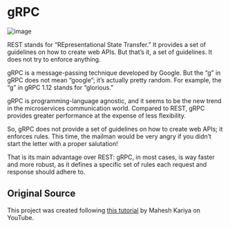 # gRPC

![image](https://user-images.githubusercontent.com/62155402/224470970-d0663836-0738-4b87-8c40-1af64e18071b.png)



REST stands for “REpresentational State Transfer.” It provides a set of guidelines on how to create web APIs. But that’s it, a set of guidelines. It does not try to enforce anything.

gRPC is a message-passing technique developed by Google. But the “g” in gRPC does not mean “google”; it’s actually pretty random. For example, the “g” in gRPC 1.12 stands for “glorious.”

gRPC is programming-language agnostic, and it seems to be the new trend in the microservices communication world. Compared to REST, gRPC provides greater performance at the expense of less flexibility.

So, gRPC does not provide a set of guidelines on how to create web APIs; it enforces rules. This time, the mailman would be very angry if you didn’t start the letter with a proper salutation!

That is its main advantage over REST: gRPC, in most cases, is way faster and more robust, as it defines a specific set of rules each request and response should adhere to.

## Original Source

This project was created following [this tutorial](https://www.youtube.com/watch?v=E0CaocyNYKg&t=562s) by Mahesh Kariya on YouTube.
